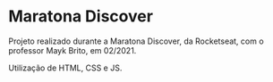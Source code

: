 # Maratona Discover

Projeto realizado durante a Maratona Discover, da Rocketseat, com o professor Mayk Brito, em 02/2021. 

Utilização de HTML, CSS e JS.
